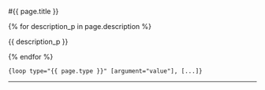 #{{ page.title }}

{% for description_p in page.description %}

<p>{{ description_p }}</p>

{% endfor %}

```smarty
{loop type="{{ page.type }}" [argument="value"], [...]}
```

<hr />